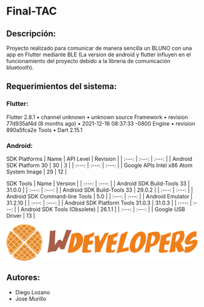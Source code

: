 # Final-TAC
## Descripción:
Proyecto realizado para comunicar de manera sencilla un BLUNO con una app en Flutter mediante BLE (La version de android y flutter influyen en el funcionamiento del proyecto debido a la libreria de comunicación bluetooth).

## Requerimientos del sistema:

### Flutter:
Flutter 2.8.1 • channel unknown • unknown source
Framework • revision 77d935af4d (8 months ago) • 2021-12-16 08:37:33 -0800
Engine • revision 890a5fca2e
Tools • Dart 2.15.1

### Android:
SDK Platforms
| Name                                    | API Level | Revision |
| :---:                                   | :---:     | :---:    |
| Android SDK Platform 30                 | 30        | 3        |
| :---:                                   | :---:     | :---:    |
| Google APIs Intel x86 Atom System Image | 29        | 12       |

SDK Tools
| Name                                    | Version |
| :---:                                   | :---:   |
| Android SDK Build-Tools 33              | 31.0.0  |
| :---:                                   | :---:   |
| Android SDK Build-Tools 33              | 29.0.2  |
| :---:                                   | :---:   |
| Android SDK Command-line Tools          | 5.0     |
| :---:                                   | :---:   |
| Android Emulator                        | 31.2.10 |
| :---:                                   | :---:   |
| Android SDK Platform Tools 31.0.3       | 31.0.3  |
| :---:                                   | :---:   |
| Android SDK Tools (Obsolete)            | 26.1.1  |
| :---:                                   | :---:   |
| Google USB Driver                       | 13      |

![Wdevelopers logo](wdevelopers.png)

## Autores:
- Diego Lozano
- Jose Murillo
